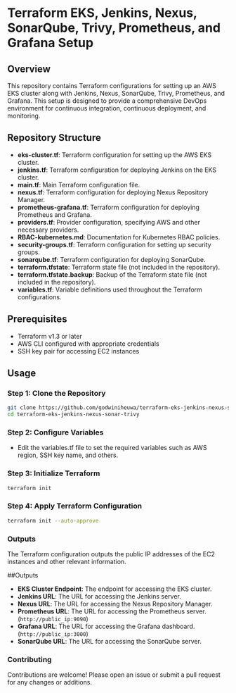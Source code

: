 # Terraform EKS, Jenkins, Nexus, SonarQube, Trivy, Prometheus, and Grafana Setup

## Overview

This repository contains Terraform configurations for setting up an AWS EKS cluster along with Jenkins, Nexus, SonarQube, Trivy, Prometheus, and Grafana. This setup is designed to provide a comprehensive DevOps environment for continuous integration, continuous deployment, and monitoring.

## Repository Structure

- **eks-cluster.tf**: Terraform configuration for setting up the AWS EKS cluster.
- **jenkins.tf**: Terraform configuration for deploying Jenkins on the EKS cluster.
- **main.tf**: Main Terraform configuration file.
- **nexus.tf**: Terraform configuration for deploying Nexus Repository Manager.
- **prometheus-grafana.tf**: Terraform configuration for deploying Prometheus and Grafana.
- **providers.tf**: Provider configuration, specifying AWS and other necessary providers.
- **RBAC-kubernetes.md**: Documentation for Kubernetes RBAC policies.
- **security-groups.tf**: Terraform configuration for setting up security groups.
- **sonarqube.tf**: Terraform configuration for deploying SonarQube.
- **terraform.tfstate**: Terraform state file (not included in the repository).
- **terraform.tfstate.backup**: Backup of the Terraform state file (not included in the repository).
- **variables.tf**: Variable definitions used throughout the Terraform configurations.

## Prerequisites

- Terraform v1.3 or later
- AWS CLI configured with appropriate credentials
- SSH key pair for accessing EC2 instances

## Usage

### Step 1: Clone the Repository

```sh
git clone https://github.com/godwiniheuwa/terraform-eks-jenkins-nexus-sonar-trivy.git
cd terraform-eks-jenkins-nexus-sonar-trivy
```

### Step 2: Configure Variables

- Edit the variables.tf file to set the required variables such as AWS region, SSH key name, and others. 

### Step 3:  Initialize Terraform

```sh
terraform init
```

### Step 4: Apply Terraform Configuration

```sh
terraform init --auto-approve
```

### Outputs
The Terraform configuration outputs the public IP addresses of the EC2 instances and other relevant information.

##Outputs
- **EKS Cluster Endpoint**: The endpoint for accessing the EKS cluster.
- **Jenkins URL**: The URL for accessing the Jenkins server.
- **Nexus URL**: The URL for accessing the Nexus Repository Manager.
- **Prometheus URL**: The URL for accessing the Prometheus server. (```http://public_ip:9090```)
- **Grafana URL**: The URL for accessing the Grafana dashboard.(```http://public_ip:3000```)
- **SonarQube URL**: The URL for accessing the SonarQube server.

### Contributing
Contributions are welcome! Please open an issue or submit a pull request for any changes or additions.